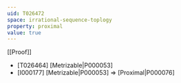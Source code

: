 ```yaml
---
uid: T026472
space: irrational-sequence-toplogy
property: proximal
value: true
---
```

[[Proof]]

* [T026464] [Metrizable|P000053]
* [I000177] [Metrizable|P000053] => [Proximal|P000076]

